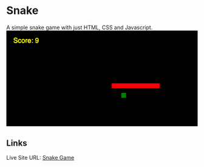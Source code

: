 # Snake
A simple snake game with just HTML, CSS and Javascript.
![](./screenshot.png)

## Links
Live Site URL: [Snake Game](https://tomwf.github.io/snake-game/)
